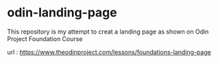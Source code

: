 # odin-landing-page

This repository is my attempt to creat a landing page as shown on Odin Project Foundation Course

url : https://www.theodinproject.com/lessons/foundations-landing-page
